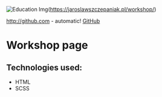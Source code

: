 ![Education Img](https://jaroslawszczepaniak.pl/workshop/workshop-img.png)(https://jaroslawszczepaniak.pl/workshop/)

http://github.com - automatic!
[GitHub](http://github.com)

# Workshop page

## Technologies used:
- HTML
- SCSS

